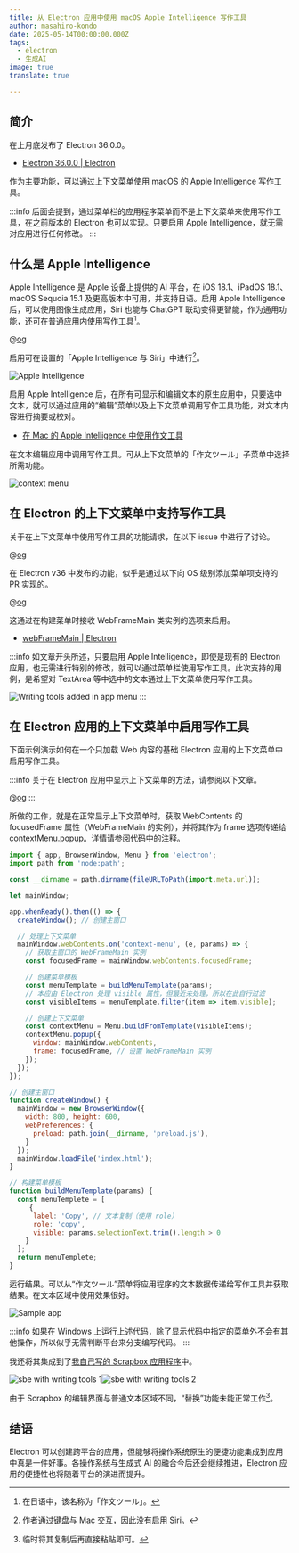 ```yaml
---
title: 从 Electron 应用中使用 macOS Apple Intelligence 写作工具
author: masahiro-kondo
date: 2025-05-14T00:00:00.000Z
tags:
  - electron
  - 生成AI
image: true
translate: true

---
```


## 简介

在上月底发布了 Electron 36.0.0。

- [Electron 36.0.0 | Electron](https://www.electronjs.org/blog/electron-36-0)

作为主要功能，可以通过上下文菜单使用 macOS 的 Apple Intelligence 写作工具。

:::info
后面会提到，通过菜单栏的应用程序菜单而不是上下文菜单来使用写作工具，在之前版本的 Electron 也可以实现。只要启用 Apple Intelligence，就无需对应用进行任何修改。
:::

## 什么是 Apple Intelligence

Apple Intelligence 是 Apple 设备上提供的 AI 平台，在 iOS 18.1、iPadOS 18.1、macOS Sequoia 15.1 及更高版本中可用，并支持日语。启用 Apple Intelligence 后，可以使用图像生成应用，Siri 也能与 ChatGPT 联动变得更智能，作为通用功能，还可在普通应用内使用写作工具[^1]。

[^1]: 在日语中，该名称为「作文ツール」。

@[og](https://www.apple.com/jp/apple-intelligence/)

启用可在设置的「Apple Intelligence 与 Siri」中进行[^2]。

![Apple Intelligence](https://i.gyazo.com/6a17bb91198a07967a6acd061528963b.png)

[^2]: 作者通过键盘与 Mac 交互，因此没有启用 Siri。

启用 Apple Intelligence 后，在所有可显示和编辑文本的原生应用中，只要选中文本，就可以通过应用的“编辑”菜单以及上下文菜单调用写作工具功能，对文本内容进行摘要或校对。

- [在 Mac 的 Apple Intelligence 中使用作文工具](https://support.apple.com/ja-jp/guide/mac-help/mchldcd6c260/mac)

在文本编辑应用中调用写作工具。可从上下文菜单的「作文ツール」子菜单中选择所需功能。

![context menu](https://i.gyazo.com/b4a3272aaadc3732283c80dbedf737e6.png)

## 在 Electron 的上下文菜单中支持写作工具

关于在上下文菜单中使用写作工具的功能请求，在以下 issue 中进行了讨论。

@[og](https://github.com/electron/electron/issues/44445)

在 Electron v36 中发布的功能，似乎是通过以下向 OS 级别添加菜单项支持的 PR 实现的。

@[og](https://github.com/electron/electron/pull/45138)

这通过在构建菜单时接收 WebFrameMain 类实例的选项来启用。

- [webFrameMain | Electron](https://www.electronjs.org/docs/latest/api/web-frame-main)

:::info
如文章开头所述，只要启用 Apple Intelligence，即使是现有的 Electron 应用，也无需进行特别的修改，就可以通过菜单栏使用写作工具。此次支持的用例，是希望对 TextArea 等中选中的文本通过上下文菜单使用写作工具。

![Writing tools added in app menu](https://i.gyazo.com/b2abbbe106c4ac1aa7da37b7189ea104.png)
:::

## 在 Electron 应用的上下文菜单中启用写作工具

下面示例演示如何在一个只加载 Web 内容的基础 Electron 应用的上下文菜单中启用写作工具。

:::info
关于在 Electron 应用中显示上下文菜单的方法，请参阅以下文章。

@[og](/blogs/2025/01/07/build-context-menu-in-electron-app/)
:::

所做的工作，就是在正常显示上下文菜单时，获取 WebContents 的 focusedFrame 属性（WebFrameMain 的实例），并将其作为 frame 选项传递给 contextMenu.popup。详情请参阅代码中的注释。

```javascript
import { app, BrowserWindow, Menu } from 'electron';
import path from 'node:path';

const __dirname = path.dirname(fileURLToPath(import.meta.url));

let mainWindow;

app.whenReady().then(() => {
  createWindow(); // 创建主窗口

  // 处理上下文菜单
  mainWindow.webContents.on('context-menu', (e, params) => {
    // 获取主窗口的 WebFrameMain 实例
    const focusedFrame = mainWindow.webContents.focusedFrame;

    // 创建菜单模板
    const menuTemplate = buildMenuTemplate(params);
    // 本应由 Electron 处理 visible 属性，但最近未处理，所以在此自行过滤
    const visibleItems = menuTemplate.filter(item => item.visible);

    // 创建上下文菜单
    const contextMenu = Menu.buildFromTemplate(visibleItems);
    contextMenu.popup({
      window: mainWindow.webContents,
      frame: focusedFrame, // 设置 WebFrameMain 实例
    });
  });
});

// 创建主窗口
function createWindow() {
  mainWindow = new BrowserWindow({
    width: 800, height: 600,
    webPreferences: {
      preload: path.join(__dirname, 'preload.js'),
    }
  });
  mainWindow.loadFile('index.html');
}

// 构建菜单模板
function buildMenuTemplate(params) {
  const menuTemplete = [
     {
      label: 'Copy', // 文本复制（使用 role）
      role: 'copy',
      visible: params.selectionText.trim().length > 0
    }
  ];
  return menuTemplete;
}
```

运行结果。可以从“作文ツール”菜单将应用程序的文本数据传递给写作工具并获取结果。在文本区域中使用效果很好。

![Sample app](https://i.gyazo.com/19b3417c15807274917ac8dd1da8c65e.png)

:::info
如果在 Windows 上运行上述代码，除了显示代码中指定的菜单外不会有其他操作，所以似乎无需判断平台来分支编写代码。
:::

我还将其集成到了[我自己写的 Scrapbox 应用程序](https://github.com/kondoumh/sbe)中。

![sbe with writing tools 1](https://i.gyazo.com/9ec1872f3865bfc14392ea6038713904.png)![sbe with writing tools 2](https://i.gyazo.com/ebc3c8ff08ffe6e75a9c483bbde53dad.png)

由于 Scrapbox 的编辑界面与普通文本区域不同，“替换”功能未能正常工作[^3]。

[^3]: 临时将其复制后再直接粘贴即可。

## 结语

Electron 可以创建跨平台的应用，但能够将操作系统原生的便捷功能集成到应用中真是一件好事。各操作系统与生成式 AI 的融合今后还会继续推进，Electron 应用的便捷性也将随着平台的演进而提升。
